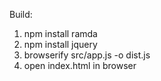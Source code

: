 Build: 
1. npm install ramda
2. npm install jquery
3. browserify src/app.js -o dist.js
4. open index.html in browser